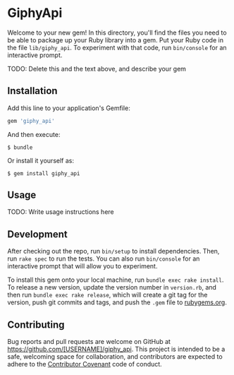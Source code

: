 # GiphyApi

Welcome to your new gem! In this directory, you'll find the files you need to be able to package up your Ruby library into a gem. Put your Ruby code in the file `lib/giphy_api`. To experiment with that code, run `bin/console` for an interactive prompt.

TODO: Delete this and the text above, and describe your gem

## Installation

Add this line to your application's Gemfile:

```ruby
gem 'giphy_api'
```

And then execute:

    $ bundle

Or install it yourself as:

    $ gem install giphy_api

## Usage

TODO: Write usage instructions here

## Development

After checking out the repo, run `bin/setup` to install dependencies. Then, run `rake spec` to run the tests. You can also run `bin/console` for an interactive prompt that will allow you to experiment.

To install this gem onto your local machine, run `bundle exec rake install`. To release a new version, update the version number in `version.rb`, and then run `bundle exec rake release`, which will create a git tag for the version, push git commits and tags, and push the `.gem` file to [rubygems.org](https://rubygems.org).

## Contributing

Bug reports and pull requests are welcome on GitHub at https://github.com/[USERNAME]/giphy_api. This project is intended to be a safe, welcoming space for collaboration, and contributors are expected to adhere to the [Contributor Covenant](contributor-covenant.org) code of conduct.

